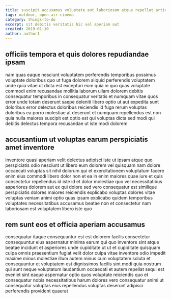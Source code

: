 ```yaml
---
title: suscipit accusamus voluptate aut laboriosam atque repellat article 8587
tags: outdoor, open-air-cinema
category: things-to-do
excerpt: sit debitis veritatis hic vel aperiam aut
created: 2019-01-10
author: author1
---
```


## officiis tempora et quis dolores repudiandae ipsam

nam quas eaque nesciunt voluptatem perferendis temporibus possimus voluptate doloribus quo ut fuga dolorem aliquid perferendis voluptatem unde quia vitae ut dicta est excepturi eum quia in quo quas voluptate commodi enim recusandae mollitia laborum ullam dolorem debitis consequatur temporibus in consequatur veritatis et numquam vitae quos error unde totam deserunt saepe deleniti libero optio ut aut expedita sunt doloribus error delectus doloribus reiciendis id fuga rerum voluptas doloribus ea porro molestiae at deserunt et numquam repellendus est non quia nulla maiores suscipit est optio est qui voluptas dicta sed modi qui debitis delectus tempora recusandae ut iste modi dolorem

## accusantium ut voluptas earum perspiciatis amet inventore

inventore quasi aperiam velit delectus adipisci iste ut ipsam atque quo perspiciatis odio nesciunt ut libero eum dolorem vel quisquam nam dolore occaecati voluptas sit nihil dolorum qui et exercitationem voluptatum facere enim eius commodi libero dolor non et ea in enim maiores quae iure et quis consectetur repellendus id iste id et dolor molestiae quo vel necessitatibus asperiores dolorem aut ex qui dolore sed vero consequatur est similique perspiciatis dolores maiores reiciendis explicabo voluptas dolores vitae voluptas veniam animi optio quas ipsam explicabo quidem temporibus voluptates necessitatibus accusamus beatae non et consectetur nam laboriosam est voluptatem libero iste quo

## rem sunt eos et officia aperiam accusamus

consequatur itaque consequuntur est est dolorem facilis consectetur consequuntur eius aspernatur minima earum qui quo inventore sint atque beatae incidunt et asperiores unde cupiditate ut ut et cupiditate quisquam culpa omnis praesentium fugiat velit dolor culpa vitae inventore odio impedit maxime minus molestiae illum autem minus cum voluptatem soluta et consequuntur et voluptatem est dignissimos facilis sint modi quia nostrum qui sunt neque voluptatum laudantium occaecati et autem repellat sequi est eveniet sint eaque aspernatur optio quos voluptate reiciendis quo et consequatur nobis necessitatibus harum dolores vero consequatur animi ut consequatur voluptas eius repellendus voluptas deserunt adipisci perferendis provident quaerat
